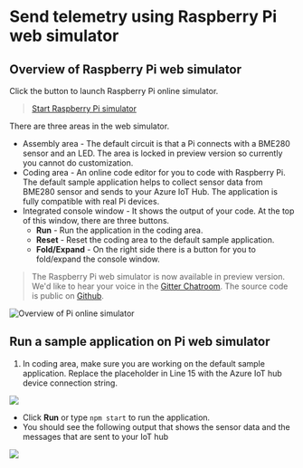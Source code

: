 # Send telemetry using Raspberry Pi web simulator

## Overview of Raspberry Pi web simulator <a href="#overview-of-raspberry-pi-web-simulator" id="overview-of-raspberry-pi-web-simulator"></a>

Click the button to launch Raspberry Pi online simulator.

> [Start Raspberry Pi simulator](https://azure-samples.github.io/raspberry-pi-web-simulator/build/index.html)

There are three areas in the web simulator.

* Assembly area - The default circuit is that a Pi connects with a BME280 sensor and an LED. The area is locked in preview version so currently you cannot do customization.
* Coding area - An online code editor for you to code with Raspberry Pi. The default sample application helps to collect sensor data from BME280 sensor and sends to your Azure IoT Hub. The application is fully compatible with real Pi devices.
* Integrated console window - It shows the output of your code. At the top of this window, there are three buttons.
  * **Run** - Run the application in the coding area.
  * **Reset** - Reset the coding area to the default sample application.
  * **Fold/Expand** - On the right side there is a button for you to fold/expand the console window.

> The Raspberry Pi web simulator is now available in preview version. We'd like to hear your voice in the [Gitter Chatroom](https://gitter.im/Microsoft/raspberry-pi-web-simulator). The source code is public on [Github](https://github.com/Azure-Samples/raspberry-pi-web-simulator).

![Overview of Pi online simulator](https://docs.microsoft.com/en-us/azure/iot-hub/media/iot-hub-raspberry-pi-web-simulator/0\_overview.png)

## Run a sample application on Pi web simulator <a href="#run-a-sample-application-on-pi-web-simulator" id="run-a-sample-application-on-pi-web-simulator"></a>

1. In coding area, make sure you are working on the default sample application. Replace the placeholder in Line 15 with the Azure IoT hub device connection string.&#x20;

![](.gitbook/assets/1\_connectionstring.png)

* Click **Run** or type `npm start` to run the application.
* You should see the following output that shows the sensor data and the messages that are sent to your IoT hub

![](.gitbook/assets/2\_run\_application.png)
